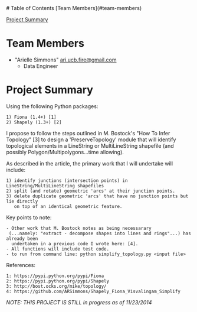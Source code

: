 
<html>
<head>
</head>
<body>
# Table of Contents
[Team Members](#team-members)

[Project Summary](#project-summary)

# <a name="team-members"></a>Team Members
* "Arielle Simmons" <ari.ucb.fire@gmail.com>
	- Data Engineer 
	
# <a name="project-summary"></a>Project Summary

Using the following Python packages:

	1) Fiona (1.4+) [1] 
	2) Shapely (1.3+) [2]

I propose to follow the steps outlined in M. Bostock's "How To Infer Topology" [3] to design 
a 'PreserveTopology' module that will identify topological elements in a LineString or 
MultiLineString shapefile (and possibly Polygon/Multipolygons...time allowing).

As described in the article, the primary work that I will undertake will include:

	1) identify junctions (intersection points) in LineString/MultiLineString shapefiles
	2) split (and rotate) geometric 'arcs' at their junction points.
	3) delete duplicate geometric 'arcs' that have no junction points but lie directly
	   on top of an identical geometric feature.


Key points to note:

	- Other work that M. Bostock notes as being necessarary
	 (...namely: "extract - decompose shapes into lines and rings"...) has already been 
	  undertaken in a previous code I wrote here: [4].
	- All functions will include test code.   
	- to run from command line: python simplify_topology.py <input file> 

References:

	1: https://pypi.python.org/pypi/Fiona
	2: https://pypi.python.org/pypi/Shapely
	3: http://bost.ocks.org/mike/topology/
	4: https://github.com/ARSimmons/Shapely_Fiona_Visvalingam_Simplify
	
*NOTE: THIS PROJECT IS STILL in progress as of 11/23/2014*
 
</body>
</html>
